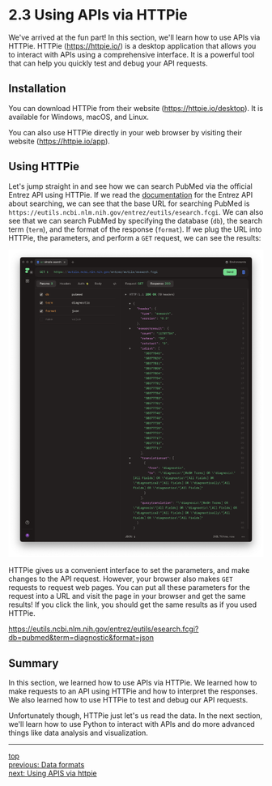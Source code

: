 # 2.3 Using APIs via HTTPie

We've arrived at the fun part! In this section, we'll learn how to use APIs via HTTPie. HTTPie (https://httpie.io/) is a desktop application that allows you to interact with APIs using a comprehensive interface. It is a powerful tool that can help you quickly test and debug your API requests.

## Installation

You can download HTTPie from their website (https://httpie.io/desktop). It is available for Windows, macOS, and Linux.

You can also use HTTPie directly in your web browser by visiting their website (https://httpie.io/app).

## Using HTTPie

Let's jump straight in and see how we can search PubMed via the official Entrez API using HTTPie. If we read the [documentation](https://www.ncbi.nlm.nih.gov/books/NBK25499/#chapter4.ESearch) for the Entrez API about searching, we can see that the base URL for searching PubMed is `https://eutils.ncbi.nlm.nih.gov/entrez/eutils/esearch.fcgi`. We can also see that we can search PubMed by specifying the database (`db`), the search term (`term`), and the format of the response (`format`). If we plug the URL into HTTPie, the parameters, and perform a `GET` request, we can see the results:

![Basic search demo using Entrez API](figures/2-1-httpie-pubmed-simple-search.png)

HTTPie gives us a convenient interface to set the parameters, and make changes to the API request. However, your browser also makes `GET` requests to request web pages. You can put all these parameters for the request into a URL and visit the page in your browser and get the same results! If you click the link, you should get the same results as if you used HTTPie.

https://eutils.ncbi.nlm.nih.gov/entrez/eutils/esearch.fcgi?db=pubmed&term=diagnostic&format=json

## Summary

In this section, we learned how to use APIs via HTTPie. We learned how to make requests to an API using HTTPie and how to interpret the responses. We also learned how to use HTTPie to test and debug our API requests.

Unfortunately though, HTTPie just let's us read the data. In the next section, we'll learn how to use Python to interact with APIs and do more advanced things like data analysis and visualization.

---
[top](../README.md)<br/>
[previous: Data formats](2-1-data-formats.md)<br/>
[next: Using APIS via httpie](2-3-using-apis-via-httpie.md)<br/>